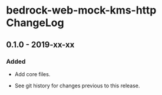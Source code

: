 # bedrock-web-mock-kms-http ChangeLog

## 0.1.0 - 2019-xx-xx

### Added
- Add core files.

- See git history for changes previous to this release.
